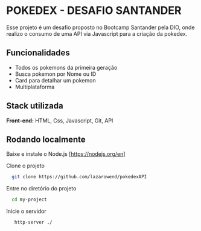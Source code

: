 
# POKEDEX - DESAFIO SANTANDER

Esse projeto é um desafio proposto no Bootcamp Santander pela DIO, onde realizo o consumo de uma API via Javascript para a criação da pokedex.


## Funcionalidades

- Todos os pokemons da primeira geração
- Busca pokemon por Nome ou ID
- Card para detalhar um pokemon
- Multiplataforma


## Stack utilizada

**Front-end:** HTML, Css, Javascript, Git, API

## Rodando localmente

Baixe e instale o Node.js [https://nodejs.org/en]

Clone o projeto

```bash
  git clone https://github.com/lazarowend/pokedexAPI
```

Entre no diretório do projeto

```bash
  cd my-project
```

Inicie o servidor

```bash
   http-server ./  
```
